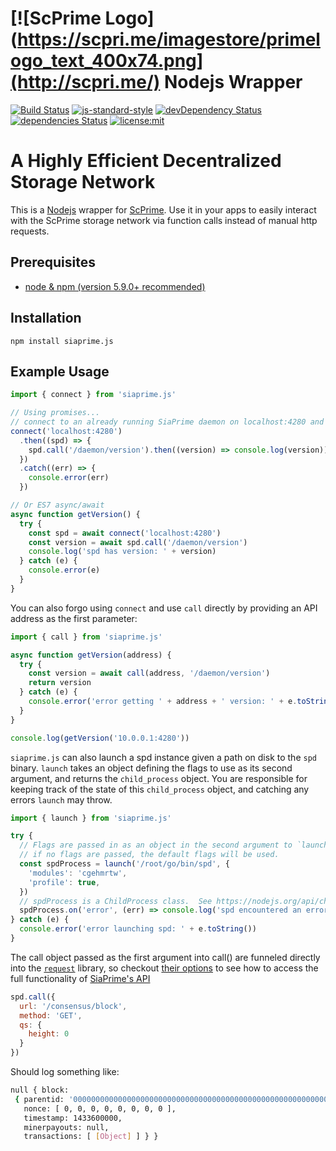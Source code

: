 # [![ScPrime Logo](https://scpri.me/imagestore/primelogo_text_400x74.png](http://scpri.me/) Nodejs Wrapper

[![Build Status](https://api.travis-ci.org/420coupe/Nodejs-SiaPrime.svg?branch=master)](https://travis-ci.org/420coupe/Nodejs-SiaPrime)
[![js-standard-style](https://img.shields.io/badge/code%20style-standard-brightgreen.svg)](http://standardjs.com/)
[![devDependency Status](https://david-dm.org/420coupe/Nodejs-Siaprime/dev-status.svg)](https://david-dm.org/420coupe/Nodejs-SiaPrime#info=devDependencies)
[![dependencies Status](https://david-dm.org/420coupe/Nodejs-SiaPrime.svg)](https://david-dm.org/420coupe/Nodejs-SiaPrime#info=dependencies)
[![license:mit](https://img.shields.io/badge/license-mit-blue.svg)](https://opensource.org/licenses/MIT)

# A Highly Efficient Decentralized Storage Network

This is a [Nodejs](https://nodejs.org/) wrapper for
[ScPrime](https://gitlab.com/scpcorp/scprime). Use it in your apps to easily
interact with the ScPrime storage network via function calls instead of manual http
requests.

## Prerequisites

- [node & npm (version 5.9.0+ recommended)](https://nodejs.org/download/)

## Installation

```
npm install siaprime.js
```

## Example Usage

```js
import { connect } from 'siaprime.js'

// Using promises...
// connect to an already running SiaPrime daemon on localhost:4280 and print its version
connect('localhost:4280')
  .then((spd) => {
    spd.call('/daemon/version').then((version) => console.log(version))
  })
  .catch((err) => {
    console.error(err)
  })

// Or ES7 async/await
async function getVersion() {
  try {
    const spd = await connect('localhost:4280')
    const version = await spd.call('/daemon/version')
    console.log('spd has version: ' + version)
  } catch (e) {
    console.error(e)
  }
}

```
You can also forgo using `connect` and use `call` directly by providing an API address as the first parameter:

```js
import { call } from 'siaprime.js'

async function getVersion(address) {
  try {
    const version = await call(address, '/daemon/version')
    return version
  } catch (e) {
    console.error('error getting ' + address + ' version: ' + e.toString())
  }
}

console.log(getVersion('10.0.0.1:4280'))
```

`siaprime.js` can also launch a spd instance given a path on disk to the `spd` binary.  `launch` takes an object defining the flags to use as its second argument, and returns the `child_process` object.  You are responsible for keeping track of the state of this `child_process` object, and catching any errors `launch` may throw.

```js
import { launch } from 'siaprime.js'

try {
  // Flags are passed in as an object in the second argument to `launch`.
  // if no flags are passed, the default flags will be used.
  const spdProcess = launch('/root/go/bin/spd', {
    'modules': 'cgehmrtw',
    'profile': true,
  })
  // spdProcess is a ChildProcess class.  See https://nodejs.org/api/child_process.html#child_process_class_childprocess for more information on what you can do with it.
  spdProcess.on('error', (err) => console.log('spd encountered an error ' + err))
} catch (e) {
  console.error('error launching spd: ' + e.toString())
}
```

The call object passed as the first argument into call() are funneled directly
into the [`request`](https://github.com/request/request) library, so checkout
[their options](https://github.com/request/request#requestoptions-callback) to
see how to access the full functionality of [SiaPrime's
API](https://gitlab.com/SiaPrime/Sia/blob/master/doc/API.md)

```js
spd.call({
  url: '/consensus/block',
  method: 'GET',
  qs: {
    height: 0
  }
})
```

Should log something like:

```bash
null { block:
 { parentid: '0000000000000000000000000000000000000000000000000000000000000000',
   nonce: [ 0, 0, 0, 0, 0, 0, 0, 0 ],
   timestamp: 1433600000,
   minerpayouts: null,
   transactions: [ [Object] ] } }
```
